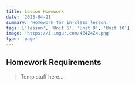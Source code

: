 ```yaml
---
title: Lesson Homework
date: '2023-04-21'
summary: 'Homework for in-class lesson.'
tags: ['lesson', 'Unit 5', 'Unit 9', 'Unit 10']
image: 'https://i.imgur.com/4Z4Z4Z4.png'
type: 'page'
---
```



## Homework Requirements
> Temp stuff here...
